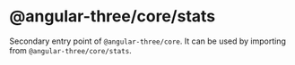 # @angular-three/core/stats

Secondary entry point of `@angular-three/core`. It can be used by importing from `@angular-three/core/stats`.
